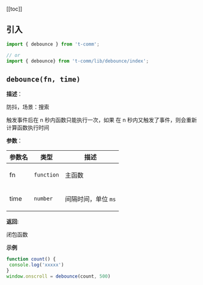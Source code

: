 [[toc]]

<h2>引入</h2>

```ts
import { debounce } from 't-comm';

// or
import { debounce} from 't-comm/lib/debounce/index';
```


## `debounce(fn, time)` 


**描述**：<p>防抖，场景：搜索</p>
<p>触发事件后在 n 秒内函数只能执行一次，如果
在 n 秒内又触发了事件，则会重新计算函数执行时间</p>

**参数**：


| 参数名 | 类型 | 描述 |
| --- | --- | --- |
| fn | <code>function</code> | <p>主函数</p> |
| time | <code>number</code> | <p>间隔时间，单位 <code>ms</code></p> |

**返回**: <p>闭包函数</p>

**示例**

```ts
function count() {
 console.log('xxxxx')
}
window.onscroll = debounce(count, 500)
```

